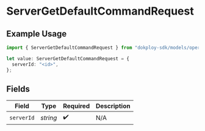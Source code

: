 # ServerGetDefaultCommandRequest

## Example Usage

```typescript
import { ServerGetDefaultCommandRequest } from "dokploy-sdk/models/operations";

let value: ServerGetDefaultCommandRequest = {
  serverId: "<id>",
};
```

## Fields

| Field              | Type               | Required           | Description        |
| ------------------ | ------------------ | ------------------ | ------------------ |
| `serverId`         | *string*           | :heavy_check_mark: | N/A                |